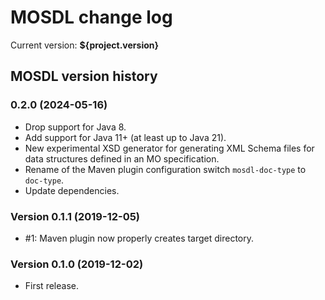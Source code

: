 MOSDL change log
================

Current version: __${project.version}__


MOSDL version history
---------------------

### 0.2.0 (2024-05-16)
- Drop support for Java 8.
- Add support for Java 11+ (at least up to Java 21).
- New experimental XSD generator for generating XML Schema files for data structures defined in an MO specification.
- Rename of the Maven plugin configuration switch `mosdl-doc-type` to `doc-type`.
- Update dependencies.

### Version 0.1.1 (2019-12-05)
- #1: Maven plugin now properly creates target directory.

### Version 0.1.0  (2019-12-02)
- First release.
